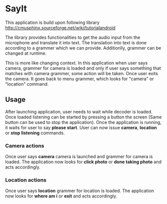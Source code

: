 # SayIt
This application is build upon following library 
http://cmusphinx.sourceforge.net/wiki/tutorialandroid

The library provides functionalities to get the audio input from the microphone and translate it into text. The translation into text is done according to a grammer which we can provide. Additionlly, grammer can be changed at runtime. 

This is more like changing context. In this application when user says camera, grammer for camera is loaded and only if user says something that matches with camera grammer, some action will be taken. Once user exits the camera. It goes back to menu grammer, which looks for "camera" or "location" command.



## Usage
After launching application, user needs to wait while decoder is loaded. Once loaded listening can be started by pressing a button the screen (Same button can be used to stop the application). Once the application is running, it waits for user to say **please start**. User can now issue **camera**, **location** or **stop listening** commands.

### Camera actions
Once user says **camera** camera is launched and grammer for camera is loaded. The application now looks for **click photo** or **done taking photo** and acts accordingly. 

### Location actions
Once user says **location**  grammer for location is loaded. The application now looks for **where am i** or **exit** and acts accordingly. 



